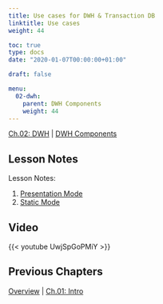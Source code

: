 ```yaml
---
title: Use cases for DWH & Transaction DB
linktitle: Use cases
weight: 44

toc: true
type: docs
date: "2020-01-07T00:00:00+01:00"

draft: false

menu:
  02-dwh:
    parent: DWH Components
    weight: 44
---
```

[Ch.02: DWH](../../../02-dwh) | [DWH Components](../../03-architecture/) 

## Lesson Notes

Lesson Notes:
1. [Presentation Mode](../04-usecases-for-dwh-and-tdb-ps.pdf)
1. [Static Mode](../04-usecases-for-dwh-and-tdb-rs.pdf)



## Video

{{< youtube UwjSpGoPMiY >}}

## Previous Chapters

[Overview](../../../../big-data-in-depth/) | [Ch.01: Intro](../../../01-introduction) 